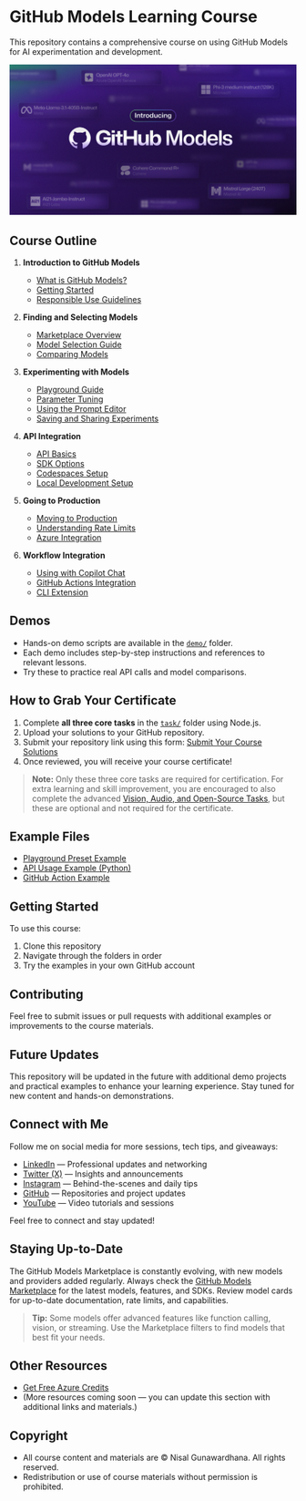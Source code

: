 # GitHub Models Learning Course

This repository contains a comprehensive course on using GitHub Models for AI experimentation and development.

![GitHub Models Learning Course Banner](./Images/intro.png)


## Course Outline

1. **Introduction to GitHub Models**
   - [What is GitHub Models?](01-introduction/what-is-github-models.md)
   - [Getting Started](01-introduction/getting-started.md)
   - [Responsible Use Guidelines](01-introduction/responsible-use.md)

2. **Finding and Selecting Models**
   - [Marketplace Overview](02-finding-models/marketplace-overview.md)
   - [Model Selection Guide](02-finding-models/model-selection.md)
   - [Comparing Models](02-finding-models/model-comparison.md)

3. **Experimenting with Models**
   - [Playground Guide](03-experimenting/playground-guide.md)
   - [Parameter Tuning](03-experimenting/parameter-tuning.md)
   - [Using the Prompt Editor](03-experimenting/prompt-editor.md)
   - [Saving and Sharing Experiments](03-experimenting/saving-experiments.md)

4. **API Integration**
   - [API Basics](04-api-integration/api-basics.md)
   - [SDK Options](04-api-integration/sdk-options.md)
   - [Codespaces Setup](04-api-integration/codespaces-setup.md)
   - [Local Development Setup](04-api-integration/local-setup.md)

5. **Going to Production**
   - [Moving to Production](05-production/moving-to-production.md)
   - [Understanding Rate Limits](05-production/rate-limits.md)
   - [Azure Integration](05-production/azure-integration.md)

6. **Workflow Integration**
   - [Using with Copilot Chat](06-workflow-integration/copilot-chat.md)
   - [GitHub Actions Integration](06-workflow-integration/github-actions.md)
   - [CLI Extension](06-workflow-integration/cli-extension.md)

## Demos

- Hands-on demo scripts are available in the [`demo/`](demo/) folder.
- Each demo includes step-by-step instructions and references to relevant lessons.
- Try these to practice real API calls and model comparisons.

## How to Grab Your Certificate

1. Complete **all three core tasks** in the [`task/`](task/) folder using Node.js.
2. Upload your solutions to your GitHub repository.
3. Submit your repository link using this form: [Submit Your Course Solutions](https://forms.cloud.microsoft/r/aMLB1aQgG0)
4. Once reviewed, you will receive your course certificate!

> **Note:** Only these three core tasks are required for certification. For extra learning and skill improvement, you are encouraged to also complete the advanced [Vision, Audio, and Open-Source Tasks](vision-audio-open-source-tasks.md), but these are optional and not required for the certificate.

## Example Files

- [Playground Preset Example](examples/playground-preset.json)
- [API Usage Example (Python)](examples/api-example.py)
- [GitHub Action Example](examples/action-example.yml)

## Getting Started

To use this course:
1. Clone this repository
2. Navigate through the folders in order
3. Try the examples in your own GitHub account

## Contributing

Feel free to submit issues or pull requests with additional examples or improvements to the course materials.

## Future Updates

This repository will be updated in the future with additional demo projects and practical examples to enhance your learning experience. Stay tuned for new content and hands-on demonstrations.

## Connect with Me

Follow me on social media for more sessions, tech tips, and giveaways:

- [LinkedIn](https://www.linkedin.com/in/nisalgunawardhana/) — Professional updates and networking
- [Twitter (X)](https://x.com/thenisals) — Insights and announcements
- [Instagram](https://www.instagram.com/thenisals) — Behind-the-scenes and daily tips
- [GitHub](https://github.com/nisalgunawardhana) — Repositories and project updates
- [YouTube](https://www.youtube.com/channel/UCNP5-zR4mN6zkiJ9pVCM-1w) — Video tutorials and sessions

Feel free to connect and stay updated!

## Staying Up-to-Date

The GitHub Models Marketplace is constantly evolving, with new models and providers added regularly. Always check the [GitHub Models Marketplace](https://github.com/marketplace/models) for the latest models, features, and SDKs. Review model cards for up-to-date documentation, rate limits, and capabilities.

> **Tip:** Some models offer advanced features like function calling, vision, or streaming. Use the Marketplace filters to find models that best fit your needs.

## Other Resources

- [Get Free Azure Credits](https://shorturl.at/Tyr7O)
- (More resources coming soon — you can update this section with additional links and materials.)


## Copyright

- All course content and materials are © Nisal Gunawardhana. All rights reserved.
- Redistribution or use of course materials without permission is prohibited.
